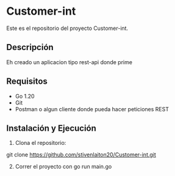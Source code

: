 # Customer-int

Este es el repositorio del proyecto Customer-int.

## Descripción

Eh creado un aplicacion tipo rest-api 
donde prime

## Requisitos

- Go 1.20
- Git
- Postman o algun cliente donde pueda hacer peticiones REST

## Instalación y Ejecución

1. Clona el repositorio:


git clone https://github.com/stivenlaiton20/Customer-int.git

2. Correr el proyecto con 
go run main.go

